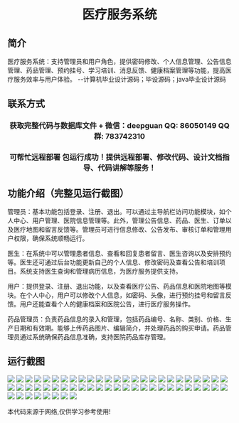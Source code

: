 <p><h1 align="center">医疗服务系统</h1></p>

## 简介
医疗服务系统：支持管理员和用户角色，提供密码修改、个人信息管理、公告信息管理、药品管理、预约挂号、学习培训、消息反馈、健康档案管理等功能，提高医疗服务效率与用户体验。    --计算机毕业设计源码；毕设源码；java毕业设计源码


## 联系方式
<p><h3 align="center">获取完整代码与数据库文件 + 微信：deepguan QQ: 86050149 QQ群: 783742310</h3></p>
<p><h3 align="center">可帮忙远程部署 包运行成功！提供远程部署、修改代码、设计文档指导、代码讲解等服务！</h3></p>

## 功能介绍（完整见运行截图）
管理员：基本功能包括登录、注册、退出。可以通过主导航栏访问功能模块，如个人中心、用户管理、医院信息管理等。此外，管理公告信息、药品、医生、订单以及医疗地图和留言反馈等。管理员可进行信息修改、公告发布、审核订单和管理用户权限，确保系统顺畅运行。

医生：在系统中可以管理患者信息、查看和回复患者留言、医生咨询以及安排预约等。医生还可通过后台功能更新自己的个人信息、修改密码及查看公告和培训项目。系统支持医生查询和管理病历信息，为医疗服务提供支持。

用户：提供登录、注册、退出功能，以及查看医疗公告、药品信息和医院地图等模块。在个人中心，用户可以修改个人信息，如密码、头像，进行预约挂号和留言反馈。用户还能查看个人的健康档案和医院公告，进行医疗服务操作。

药品管理员：负责药品信息的录入和管理，包括药品编号、名称、类别、价格、生产日期和有效期。能够上传药品图片、编辑简介，并处理药品的购买申请。药品管理员通过系统确保药品信息准确，支持医院药品库存管理。


## 运行截图
![](img/001.jpg)
![](img/002.jpg)
![](img/003.jpg)
![](img/004.jpg)
![](img/005.jpg)
![](img/006.jpg)
![](img/007.jpg)
![](img/008.jpg)
![](img/009.jpg)
![](img/010.jpg)
![](img/011.jpg)
![](img/012.jpg)
![](img/013.jpg)
![](img/014.jpg)
![](img/015.jpg)
![](img/016.jpg)
![](img/017.jpg)
![](img/018.jpg)
![](img/019.jpg)
![](img/020.jpg)
![](img/021.jpg)
![](img/022.jpg)
![](img/023.jpg)
![](img/024.jpg)
![](img/025.jpg)
![](img/026.jpg)
![](img/027.jpg)
![](img/028.jpg)
![](img/029.jpg)
![](img/030.jpg)
![](img/031.jpg)
![](img/032.jpg)
![](img/033.jpg)
![](img/034.jpg)
![](img/035.jpg)
![](img/036.jpg)
![](img/037.jpg)
![](img/038.jpg)
![](img/039.jpg)
![](img/040.jpg)
![](img/041.jpg)
![](img/042.jpg)
![](img/043.jpg)
![](img/044.jpg)
![](img/045.jpg)
![](img/046.jpg)
![](img/047.jpg)
![](img/048.jpg)
![](img/049.jpg)
![](img/050.jpg)
![](img/051.jpg)
![](img/052.jpg)
![](img/053.jpg)
![](img/054.jpg)
![](img/055.jpg)
![](img/056.jpg)
![](img/057.jpg)
![](img/058.jpg)

<p>本代码来源于网络,仅供学习参考使用!</p>
